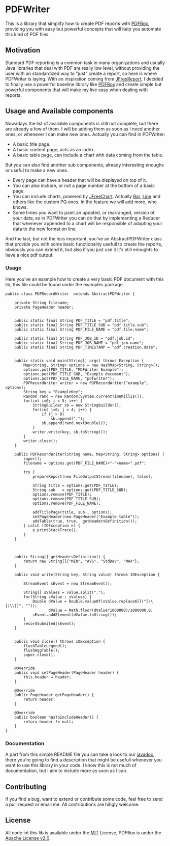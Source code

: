 # PDFWriter

This is a library that simplify how to create PDF reports with [PDFBox](http://pdfbox.apache.org/), providing you with easy but powerful concepts that will help you automate this kind of PDF files.

## Motivation

Standard PDF reporting is a common task in many organizations and usually Java libraries that deal with PDF are really low level, without providing the user with an standardized way to "just" create a report, so here is where PDFWriter is laying. With an inspiration coming from [JFreeReport](http://reporting.pentaho.com/), I decided to finally use a powerful baseline library like [PDFBox](http://pdfbox.apache.org/) and create simple but powerful components that will make my live easy when dealing with reports.

## Usage and Available components

Nowadays the list of available components is still not complete, but there are already a few of them. I will be adding them as soon as I need another ones, or whenever I can make new ones. Actually you can find in PDFWriter:

* A basic title page.
* A basic content page, acts as an index.
* A basic table page, can include a chart with data coming from the table.

But you can also find another sub components, already interesting enoughs or useful to make a new ones.

* Every page can have a header that will be displayed on top of it.
* You can also include, or not a page number at the bottom of a basic page.
* You can include charts, powered by [JFreeChart](http://www.jfree.org/jfreechart/). Actually [Bar](http://www.jfree.org/jfreechart/samples.html),  [Line](http://www.jfree.org/jfreechart/samples.html) and others like the custom PQ ones. In the feature we will add more, who knows.
* Some times you want to paint an updated, or rearranged, version of your data, so in PDFWriter you can do that by implementing a Reducer that whenever appended to a chart will be responsible of adapting your data to the new format on line.

And the last, but not the less important, you've an AbstractPDFWriter class that provide you with some basic functionality usefull to create the reports, obviously you can extend it, but also if you just use it it's still enoughts to have a nice pdf output.

### Usage

Here you've an example how to create a very basic PDF document with this lib, this file could be found under the examples package.

```
public class PDFRecordWriter  extends AbstractPDFWriter {

	private String filename;
	private PageHeader header; 
	

	public static final String PDF_TITLE = "pdf.title";
	public static final String PDF_TITLE_SUB = "pdf.title.sub";
	public static final String PDF_FILE_NAME = "pdf.file.name";
	
	public static final String PDF_JOB_ID = "pdf.job.id";
	public static final String PDF_JOB_NAME = "pdf.job.name";
	public static final String PDF_TIMESTAMP = "pdf.creation.date";
 	 
	
	public static void main(String[] args) throws Exception {
		Map<String, String> options = new HashMap<String, String>();
		options.put(PDF_TITLE, "PDFWriter Example");
		options.put(PDF_TITLE_SUB, "Example document");
		options.put(PDF_FILE_NAME, "pdfwriter");
		PDFRecordWriter writer = new PDFRecordWriter("example", options);
		String key = "ExampleKey";
		Random rand = new Random(System.currentTimeMillis());
		for(int i=0; i < 5; i++) {
			StringBuilder sb = new StringBuilder();
			for(int j=0; j < 4; j++) {
				if (j > 0)
					sb.append(",");
				sb.append(rand.nextDouble());
			}
			writer.write(key, sb.toString());
		}
		writer.close();
	}
	
	public PDFRecordWriter(String name, Map<String, String> options) {
		super();
  		filename = options.get(PDF_FILE_NAME)+"-"+name+".pdf";
 		
		try {
			prepareReport(new FileOutputStream(filename), false);
			
			String title = options.get(PDF_TITLE);
			String sub   = options.get(PDF_TITLE_SUB);
			options.remove(PDF_TITLE);
			options.remove(PDF_TITLE_SUB);
			options.remove(PDF_FILE_NAME);
			
			addTitlePage(title, sub , options);
 			setPageHeader(new PageHeader("Example table"));
 			addTable(true, true,  getHeadersDefinition());
 		} catch (IOException e) {
 			e.printStackTrace();
		}
	}


	
	public String[] getHeadersDefinition() {
		return new String[]{"MIN", "AVG", "StdDev", "MAX"};
	}
	
	public void write(String key, String value) throws IOException {
 		
		StreamEvent sEvent = new StreamEvent();

		String[] sValues = value.split(",");
  		for(String sValue : sValues) {
  			Double dValue = Double.valueOf(sValue.replaceAll("[\\[|\\]]", ""));
  			       dValue = Math.floor(dValue*1000000)/1000000.0;
  			sEvent.addElement(dValue.toString());
  		}
  		recordSubmited(sEvent);	
	}
	

	public void close() throws IOException {
		flushTableLegend();
		flushAggTable();
 		super.close();
	}

	@Override
	public void setPageHeader(PageHeader header) {
		this.header = header;
	}

	@Override
	public PageHeader getPageHeader() {
 		return header;
	}

	@Override
	public boolean hasToIncludeHeader() {
		return header != null;
	}
}
```

### Documentation

A part from this simple README file you can take a look to our [javadoc](pdfwriter/site/apidocs/index.html), there you're going to find a description that might be usefull whenever you want to use this library in your code. I know this is not much of documentation, but I aim to include more as soon as I can.

## Contributing

If you find a bug, want to extend or contribute some code, feel free to send a pull request or email me. All contributions are hihgly welcome.

## License

All code int this lib is available under the [MIT](LICENSE) License, PDFBox is under the [Apache License v2.0](http://www.apache.org/licenses/LICENSE-2.0).

